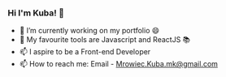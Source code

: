 ### Hi I'm Kuba! 👋


- 🔭 I’m currently working on my portfolio 😄
- 🌱 My favourite tools are Javascript and ReactJS :books:
- 📫 I aspire to be a Front-end Developer 
- 📫 How to reach me: Email - Mrowiec.Kuba.mk@gmail.com
